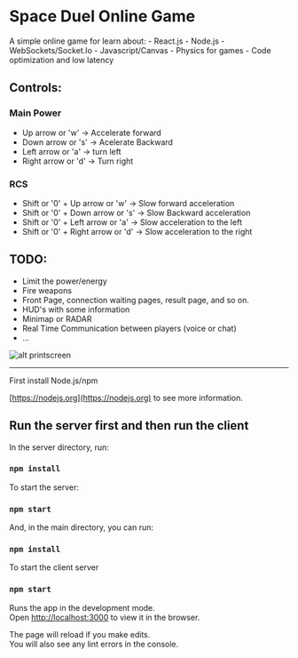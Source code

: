 # Space Duel Online Game
A simple online game for learn about:
    - React.js
    - Node.js
    - WebSockets/Socket.Io
    - Javascript/Canvas
    - Physics for games
    - Code optimization and low latency

## Controls:

### Main Power
- Up arrow or 'w' -> Accelerate forward
- Down arrow or 's' -> Acelerate Backward
- Left arrow or 'a' -> turn left
- Right arrow or 'd' -> Turn right

### RCS
- Shift or '0' + Up arrow or 'w' -> Slow forward acceleration
- Shift or '0' + Down arrow or 's' -> Slow Backward acceleration
- Shift or '0' + Left arrow or 'a' -> Slow acceleration to the left
- Shift or '0' + Right arrow or 'd' -> Slow acceleration to the right

## TODO:
- Limit the power/energy
- Fire weapons
- Front Page, connection waiting pages, result page, and so on.
- HUD's with some information
- Minimap or RADAR
- Real Time Communication between players (voice or chat)
- ...

![alt printscreen](https://raw.githubusercontent.com/sillas/Space-Duel-Online-Game/feature/setup-controls-and-calcs/docs/prt1.png)

------------------------------------------------
First install Node.js/npm

[https://nodejs.org](https://nodejs.org) to see more information.

## Run the server first and then run the client

In the server directory, run:
### `npm install`

To start the server:
### `npm start`

And, in the main directory, you can run:
### `npm install`

To start the client server
### `npm start`

Runs the app in the development mode.<br />
Open [http://localhost:3000](http://localhost:3000) to view it in the browser.

The page will reload if you make edits.<br />
You will also see any lint errors in the console.
